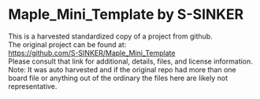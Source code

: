 
# Maple_Mini_Template by S-SINKER  
This is a harvested standardized copy of a project from github.  
The original project can be found at:  
https://github.com/S-SINKER/Maple_Mini_Template  
Please consult that link for additional, details, files, and license information.  
Note: It was auto harvested and if the original repo had more than one board file or anything out of the ordinary the files here are likely not representative.  
    